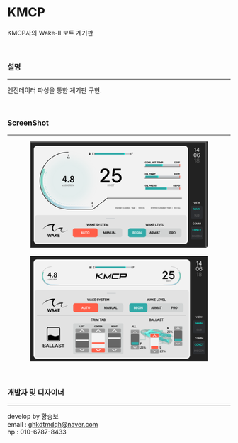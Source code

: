 # KMCP
KMCP사의 Wake-II 보트 계기판

<br />

### 설명
-----
엔진데이터 파싱을 통한 계기판 구현.

<br />

### ScreenShot
-----
<p align="center"><img src="/img/1.png" width="400"></p>
<p align="center"><img src="/img/2.png" width="400"></p>

<br />

### 개발자 및 디자이너
-----
develop by 황승보<br />
email : ghkdtmdqh@naver.com<br />
hp : 010-6787-8433<br />

